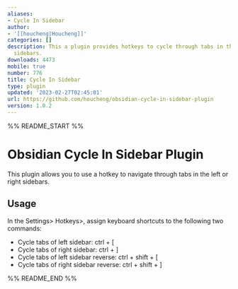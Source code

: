 ```yaml
---
aliases:
- Cycle In Sidebar
author:
- '[[houcheng|Houcheng]]'
categories: []
description: This a plugin provides hotkeys to cycle through tabs in the left or right
  sidebars.
downloads: 4473
mobile: true
number: 776
title: Cycle In Sidebar
type: plugin
updated: '2023-02-27T02:45:01'
url: https://github.com/houcheng/obsidian-cycle-in-sidebar-plugin
version: 1.0.2
---
```


%% README_START %%

# Obsidian Cycle In Sidebar Plugin

This plugin allows you to use a hotkey to navigate through tabs in the left or right sidebars.

## Usage

In the Settings> Hotkeys>, assign keyboard shortcuts to the following two commands:

- Cycle tabs of left sidebar: ctrl + [
- Cycle tabs of right sidebar: ctrl + ]
- Cycle tabs of left sidebar reverse: ctrl + shift + [
- Cycle tabs of right sidebar reverse: ctrl + shift + ]







%% README_END %%